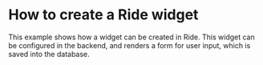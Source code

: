 # How to create a Ride widget

This example shows how a widget can be created in Ride. This widget can be configured in the backend, 
and renders a form for user input, which is saved into the database.
